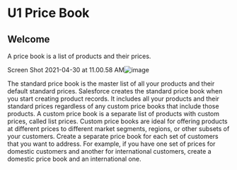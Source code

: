 # U1 Price Book

## Welcome 

A price book is a list of products and their prices.

Screen Shot 2021-04-30 at 11.00.58 AM![image](https://user-images.githubusercontent.com/83593886/116897414-38a2ba00-ac03-11eb-920c-c240399f5ac9.png)


The standard price book is the master list of all your products and their default standard prices. Salesforce creates the standard price book when you start creating product records. It includes all your products and their standard prices regardless of any custom price books that include those products.
A custom price book is a separate list of products with custom prices, called list prices. Custom price books are ideal for offering products at different prices to different market segments, regions, or other subsets of your customers. Create a separate price book for each set of customers that you want to address. For example, if you have one set of prices for domestic customers and another for international customers, create a domestic price book and an international one.
